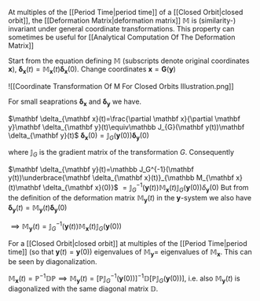 At multiples of the [[Period Time|period time]] of a [[Closed Orbit|closed orbit]], the [[Deformation Matrix|deformation matrix]] $\mathbb M$ is (similarity-) invariant under general coordinate transformations. This property can sometimes be useful for [[Analytical Computation Of The Deformation Matrix]]

Start from the equation defining $\mathbb M$ (subscripts denote original coordinates $\mathbf x$), $\mathbf \delta_{\mathbf x}(t)=\mathbb M_{\mathbf x}(t)\mathbf \delta_{\mathbf x}(0)$. Change coordinates $\mathbf x=\mathbf G(\mathbf y)$


![[Coordinate Transformation Of M For Closed Orbits Illustration.png]]

For small seaprations $\mathbf \delta_{\mathbf x}$ and $\mathbf \delta_{\mathbf y}$ we have.

$\mathbf \delta_{\mathbf x}(t)=\frac{\partial \mathbf x}{\partial \mathbf y}\mathbf \delta_{\mathbf y}(t)\equiv\mathbb J_{G}(\mathbf y(t))\mathbf \delta_{\mathbf y}(t)$
$\mathbf \delta_{\mathbf x}(0)=\mathbb J_G(\mathbf y(0))\mathbf \delta_{\mathbf y}(0)$

where $\mathbb J_G$ is the gradient matrix of the transformation $G$. Consequently

$\mathbf \delta_{\mathbf y}(t)=\mathbb J_G^{-1}(\mathbf y(t))\underbrace{\mathbf \delta_{\mathbf x}(t)}_{\mathbb M_{\mathbf x}(t)\mathbf \delta_{\mathbf x}(0)}$
$=\mathbb J_G^{-1}(\mathbf y(t))\mathbb M_{\mathbf x}(t) \mathbb J_G(\mathbf y(0))\delta_{\mathbf y}(0)$
But from the definition of the deformation matrix $\mathbb M_{\mathbf y}(t)$ in the $\mathbf y$-system we also have $\mathbf\delta_{\mathbf y}(t)=\mathbb M_{\mathbf y}(t)\mathbf \delta_{\mathbf y}(0)$

$\implies \mathbb M_{\mathbf y}(t)=\mathbb J_{G}^{-1}(\mathbf y(t))\mathbb M_{\mathbf x}(t)\mathbb J_G(\mathbf y(0))$

For a [[Closed Orbit|closed orbit]] at multiples of the [[Period Time|period time]] (so that $\mathbf y(t)=\mathbf y(0)$) eigenvalues of $\mathbb M_{\mathbf y}=$ eigenvalues of $\mathbb M_{\mathbf x}$. This can be seen by diagonalization. 

$\mathbb M_{\mathbf x}(t)=\mathbb P^{-1}\mathbb D\mathbb P\implies \mathbb M_{\mathbf y}(t)=[\mathbb P\mathbb J_G^{-1}(\mathbf y(0))]^{-1}\mathbb D[\mathbb P \mathbb J_G(\mathbf y(0))]$,
i.e. also $\mathbb M_{\mathbf y}(t)$ is diagonalized with the same diagonal matrix $\mathbb D$.